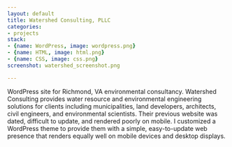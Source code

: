 ```yaml
---
layout: default
title: Watershed Consulting, PLLC
categories:
- projects
stack:
- {name: WordPress, image: wordpress.png}
- {name: HTML, image: html.png}
- {name: CSS, image: css.png}
screenshot: watershed_screenshot.png

---
```

WordPress site for Richmond, VA environmental consultancy. Watershed Consulting provides water resource and environmental engineering solutions for clients including municipalities, land developers, architects, civil engineers, and environmental scientists. Their previous website was dated, difficult to update, and rendered poorly on mobile. I customized a WordPress theme to provide them with a simple, easy-to-update web presence that renders equally well on mobile devices and desktop displays.